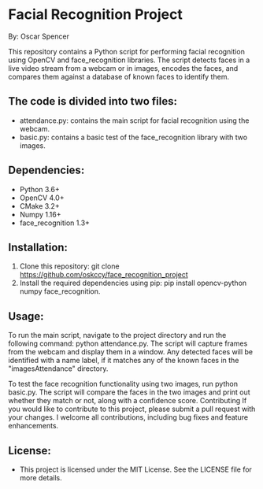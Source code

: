 # Facial Recognition Project 

By: Oscar Spencer

This repository contains a Python script for performing facial recognition using OpenCV and face_recognition libraries. The script detects faces in a live video stream from a webcam or in images, encodes the faces, and compares them against a database of known faces to identify them.

## The code is divided into two files:

- attendance.py: contains the main script for facial recognition using the webcam.
- basic.py: contains a basic test of the face_recognition library with two images.

## Dependencies:
- Python 3.6+
- OpenCV 4.0+
- CMake 3.2+
- Numpy 1.16+
- face_recognition 1.3+

## Installation:

1. Clone this repository: git clone https://github.com/oskccy/face_recognition_project
2. Install the required dependencies using pip: pip install opencv-python numpy face_recognition.

## Usage:

To run the main script, navigate to the project directory and run the following command: python attendance.py.
The script will capture frames from the webcam and display them in a window. Any detected faces will be identified with a name label, if it matches any of the known faces in the "imagesAttendance" directory.

To test the face recognition functionality using two images, run python basic.py. The script will compare the faces in the two images and print out whether they match or not, along with a confidence score.
Contributing
If you would like to contribute to this project, please submit a pull request with your changes. I welcome all contributions, including bug fixes and feature enhancements.

## License:

- This project is licensed under the MIT License. See the LICENSE file for more details.




